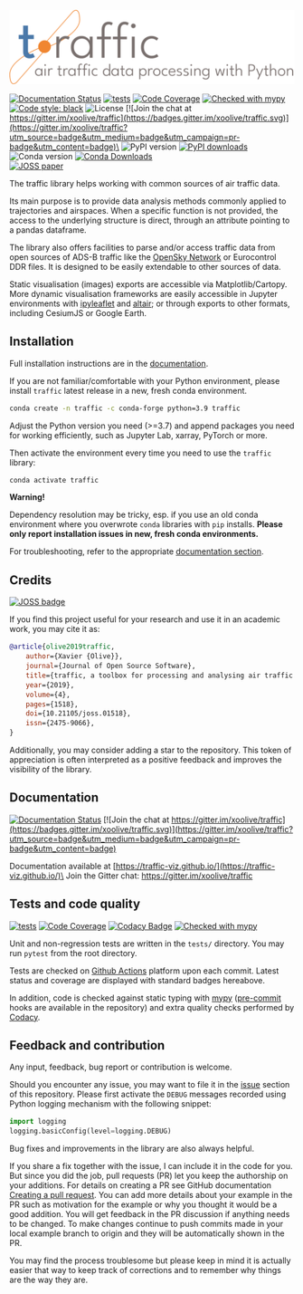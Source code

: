 ![A toolbox for processing and analysing air traffic data](./docs/_static/logo/logo_full.png)

[![Documentation Status](https://github.com/xoolive/traffic/workflows/docs/badge.svg)](https://traffic-viz.github.io/)
[![tests](https://github.com/xoolive/traffic/actions/workflows/run-tests.yml/badge.svg?branch=master&event=push)](https://github.com/xoolive/traffic/actions/workflows/run-tests.yml)
[![Code Coverage](https://img.shields.io/codecov/c/github/xoolive/traffic.svg)](https://codecov.io/gh/xoolive/traffic)
[![Checked with mypy](https://img.shields.io/badge/mypy-checked-blue.svg)](https://mypy.readthedocs.io/)
[![Code style: black](https://img.shields.io/badge/code%20style-black-black.svg)](https://github.com/psf/black)
![License](https://img.shields.io/pypi/l/traffic.svg)
[![Join the chat at https://gitter.im/xoolive/traffic](https://badges.gitter.im/xoolive/traffic.svg)](https://gitter.im/xoolive/traffic?utm_source=badge&utm_medium=badge&utm_campaign=pr-badge&utm_content=badge)\
![PyPI version](https://img.shields.io/pypi/v/traffic)
[![PyPI downloads](https://img.shields.io/pypi/dm/traffic)](https://pypi.org/project/traffic)
![Conda version](https://img.shields.io/conda/vn/conda-forge/traffic)
[![Conda Downloads](https://img.shields.io/conda/dn/conda-forge/traffic.svg)](https://anaconda.org/conda-forge/traffic)\
[![JOSS paper](http://joss.theoj.org/papers/10.21105/joss.01518/status.svg)](https://doi.org/10.21105/joss.01518)

The traffic library helps working with common sources of air traffic data.

Its main purpose is to provide data analysis methods commonly applied to
trajectories and airspaces. When a specific function is not provided, the access
to the underlying structure is direct, through an attribute pointing to a pandas
dataframe.

The library also offers facilities to parse and/or access traffic data from open
sources of ADS-B traffic like the [OpenSky
Network](https://opensky-network.org/) or Eurocontrol DDR files. It is designed
to be easily extendable to other sources of data.

Static visualisation (images) exports are accessible via Matplotlib/Cartopy.
More dynamic visualisation frameworks are easily accessible in Jupyter
environments with [ipyleaflet](http://ipyleaflet.readthedocs.io/) and
[altair](http://altair-viz.github.io/); or through exports to other formats,
including CesiumJS or Google Earth.

## Installation

Full installation instructions are in the [documentation](https://traffic-viz.github.io/installation.html).

If you are not familiar/comfortable with your Python environment, please install `traffic` latest release in a new, fresh conda environment.

```sh
conda create -n traffic -c conda-forge python=3.9 traffic
```

Adjust the Python version you need (>=3.7) and append packages you need for working efficiently, such as Jupyter Lab, xarray, PyTorch or more.

Then activate the environment every time you need to use the `traffic` library:

```sh
conda activate traffic
```

**Warning!**

Dependency resolution may be tricky, esp. if you use an old conda environment
where you overwrote `conda` libraries with `pip` installs. **Please only report
installation issues in new, fresh conda environments.**

For troubleshooting, refer to the appropriate
[documentation section](https://traffic-viz.github.io/troubleshooting/installation.html).

## Credits

[![JOSS badge](http://joss.theoj.org/papers/10.21105/joss.01518/status.svg)](https://doi.org/10.21105/joss.01518)

If you find this project useful for your research and use it in an academic
work, you may cite it as:

```bibtex
@article{olive2019traffic,
    author={Xavier {Olive}},
    journal={Journal of Open Source Software},
    title={traffic, a toolbox for processing and analysing air traffic data},
    year={2019},
    volume={4},
    pages={1518},
    doi={10.21105/joss.01518},
    issn={2475-9066},
}
```

Additionally, you may consider adding a star to the repository. This token of
appreciation is often interpreted as a positive feedback and improves the
visibility of the library.

## Documentation

[![Documentation Status](https://github.com/xoolive/traffic/workflows/docs/badge.svg)](https://traffic-viz.github.io/)
[![Join the chat at https://gitter.im/xoolive/traffic](https://badges.gitter.im/xoolive/traffic.svg)](https://gitter.im/xoolive/traffic?utm_source=badge&utm_medium=badge&utm_campaign=pr-badge&utm_content=badge)

Documentation available at [https://traffic-viz.github.io/](https://traffic-viz.github.io/)\
Join the Gitter chat: https://gitter.im/xoolive/traffic

## Tests and code quality

[![tests](https://github.com/xoolive/traffic/actions/workflows/run-tests.yml/badge.svg?branch=master&event=push)](https://github.com/xoolive/traffic/actions/workflows/run-tests.yml)
[![Code Coverage](https://img.shields.io/codecov/c/github/xoolive/traffic.svg)](https://codecov.io/gh/xoolive/traffic)
[![Codacy Badge](https://img.shields.io/codacy/grade/eea673ed15304f1b93490726295d6de0)](https://www.codacy.com/manual/xoolive/traffic)
[![Checked with mypy](https://img.shields.io/badge/mypy-checked-blue.svg)](https://mypy.readthedocs.io/)

Unit and non-regression tests are written in the `tests/` directory. You may run
`pytest` from the root directory.

Tests are checked on [Github
Actions](https://github.com/xoolive/traffic/actions/workflows/run-tests.yml)
platform upon each commit. Latest status and coverage are displayed with
standard badges hereabove.

In addition, code is checked against static typing with
[mypy](https://mypy.readthedocs.io/) ([pre-commit](https://pre-commit.com/)
hooks are available in the repository) and extra quality checks performed by
[Codacy](https://www.codacy.com/manual/xoolive/traffic).

## Feedback and contribution

Any input, feedback, bug report or contribution is welcome.

Should you encounter any issue, you may want to file it in the
[issue](https://github.com/xoolive/traffic/issues/new) section of this
repository. Please first activate the `DEBUG` messages recorded using Python
logging mechanism with the following snippet:

```python
import logging
logging.basicConfig(level=logging.DEBUG)
```

Bug fixes and improvements in the library are also always helpful.

If you share a fix together with the issue, I can include it in the code for
you. But since you did the job, pull requests (PR) let you keep the authorship
on your additions. For details on creating a PR see GitHub documentation
[Creating a pull
request](https://help.github.com/en/articles/creating-a-pull-request). You can
add more details about your example in the PR such as motivation for the example
or why you thought it would be a good addition. You will get feedback in the PR
discussion if anything needs to be changed. To make changes continue to push
commits made in your local example branch to origin and they will be
automatically shown in the PR.

You may find the process troublesome but please keep in mind it is actually
easier that way to keep track of corrections and to remember why things are the
way they are.
